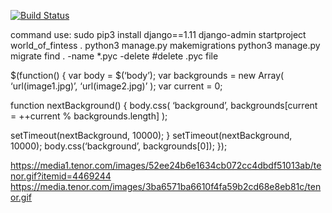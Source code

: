[![Build Status](https://travis-ci.com/rokambol/World-of-Fintess.svg?branch=master)](https://travis-ci.com/rokambol/World-of-Fintess)

command use:
sudo pip3 install django==1.11
django-admin startproject world_of_fintess .
python3 manage.py makemigrations
python3 manage.py migrate
find . -name \*.pyc -delete               #delete .pyc file

$(function() {
var body = $(‘body’);
var backgrounds = new Array(
‘url(image1.jpg)’,
‘url(image2.jpg)’
);
var current = 0;

function nextBackground() {
body.css(
‘background’,
backgrounds[current = ++current % backgrounds.length]
);

setTimeout(nextBackground, 10000);
}
setTimeout(nextBackground, 10000);
body.css(‘background’, backgrounds[0]);
});

https://media1.tenor.com/images/52ee24b6e1634cb072cc4dbdf51013ab/tenor.gif?itemid=4469244
https://media.tenor.com/images/3ba6571ba6610f4fa59b2cd68e8eb81c/tenor.gif